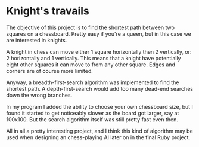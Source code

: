 # Knight's travails

The objective of this project is to find the shortest path between two squares on a chessboard.
Pretty easy if you're a queen, but in this case we are interested in knights.

A knight in chess can move either 1 square horizontally then 2 vertically, or: 2 horizontally and 1 vertically. This means that a knight have potentially eight other squares it can move to from any other square. Edges and corners are of course more limited.

Anyway, a breadth-first-search algorithm was implemented to find the shortest path. A depth-first-search
would add too many dead-end searches down the wrong branches.

In my program I added the ability to choose your own chessboard size, but I found it started to get
noticeably slower as the board got larger, say at 100x100. But the search algorithm itself was still pretty
fast even then. 

All in all a pretty interesting project, and I think this kind of algorithm may be used when designing an chess-playing AI later on in the final Ruby project.